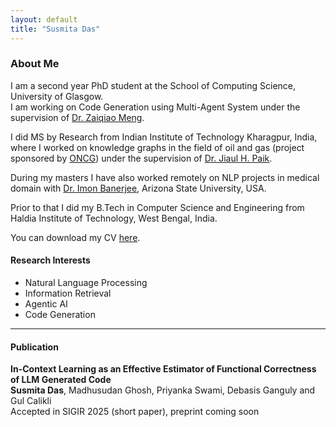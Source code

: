 ```yaml
---
layout: default
title: "Susmita Das"
---
```





###  About Me

I am a second year PhD student at the School of Computing Science, University of Glasgow.  
I am working on Code Generation using Multi-Agent System under the supervision of [Dr. Zaiqiao Meng](https://mengzaiqiao.github.io/).

I did MS by Research from Indian Institute of Technology Kharagpur, India, where I worked on knowledge graphs in the field of oil and gas (project sponsored by [ONCG](https://ongcindia.com/web/eng)) under the supervision of [Dr. Jiaul H. Paik](https://jiaul.github.io/).

During my masters I have also worked remotely on NLP projects in medical domain with [Dr. Imon Banerjee](https://search.asu.edu/profile/3997231), Arizona State University, USA. 

Prior to that I did my B.Tech in Computer Science and Engineering from Haldia Institute of Technology, West Bengal, India.

You can download my CV <a href="assets/Susmita_Das_UofG.pdf" download>here</a>.

 




#### Research Interests

- Natural Language Processing  
- Information Retrieval  
- Agentic AI  
- Code Generation

---


#### Publication  
**In-Context Learning as an Effective Estimator of Functional Correctness of LLM Generated Code**  <br>
**Susmita Das**, Madhusudan Ghosh, Priyanka Swami, Debasis Ganguly and Gul Calikli  <br>
Accepted in SIGIR 2025 (short paper), preprint coming soon





